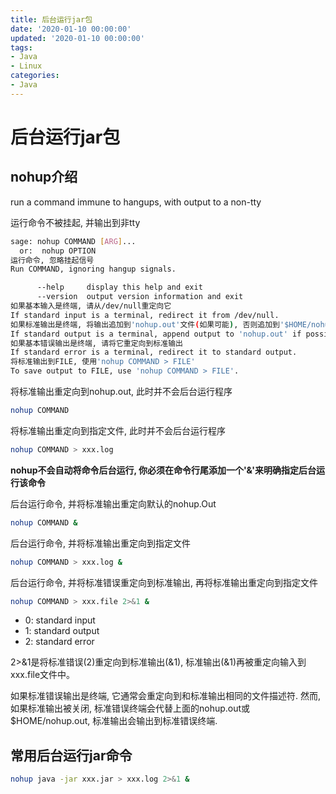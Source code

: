 ```yaml
---
title: 后台运行jar包
date: '2020-01-10 00:00:00'
updated: '2020-01-10 00:00:00'
tags:
- Java
- Linux
categories:
- Java
---
```


# 后台运行jar包

## nohup介绍

run a command immune to hangups, with output to a non-tty

运行命令不被挂起, 并输出到非tty

```bash
sage: nohup COMMAND [ARG]...
  or:  nohup OPTION
运行命令, 忽略挂起信号
Run COMMAND, ignoring hangup signals.

      --help     display this help and exit
      --version  output version information and exit
如果基本输入是终端, 请从/dev/null重定向它
If standard input is a terminal, redirect it from /dev/null.
如果标准输出是终端, 将输出追加到'nohup.out'文件(如果可能), 否则追加到'$HOME/nohup.out'
If standard output is a terminal, append output to 'nohup.out' if possible, '$HOME/nohup.out' otherwise.
如果基本错误输出是终端, 请将它重定向到标准输出
If standard error is a terminal, redirect it to standard output.
将标准输出到FILE, 使用'nohup COMMAND > FILE'
To save output to FILE, use 'nohup COMMAND > FILE'.
```

将标准输出重定向到nohup.out, 此时并不会后台运行程序

```bash
nohup COMMAND
```

将标准输出重定向到指定文件, 此时并不会后台运行程序

```bash
nohup COMMAND > xxx.log
```

**nohup不会自动将命令后台运行, 你必须在命令行尾添加一个'&'来明确指定后台运行该命令**

后台运行命令, 并将标准输出重定向默认的nohup.Out

```bash
nohup COMMAND &
```

后台运行命令, 并将标准输出重定向到指定文件

```bash
nohup COMMAND > xxx.log &
```

后台运行命令, 并将标准错误重定向到标准输出, 再将标准输出重定向到指定文件

```bash
nohup COMMAND > xxx.file 2>&1 &
```

- 0: standard input
- 1: standard output
- 2: standard error

2>&1是将标准错误(2)重定向到标准输出(&1), 标准输出(&1)再被重定向输入到xxx.file文件中。

如果标准错误输出是终端, 它通常会重定向到和标准输出相同的文件描述符. 然而, 如果标准输出被关闭, 标准错误终端会代替上面的nohup.out或$HOME/nohup.out, 标准输出会输出到标准错误终端.

## 常用后台运行jar命令

```bash
nohup java -jar xxx.jar > xxx.log 2>&1 &
```
